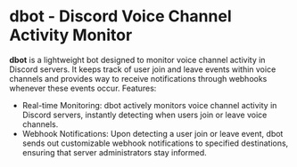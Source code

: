 # dbot - Discord Voice Channel Activity Monitor

**dbot** is a lightweight bot designed to monitor voice channel activity in Discord servers. It keeps track of user join
and leave events within voice channels and provides way to receive notifications through webhooks whenever
these events occur.
Features:

- Real-time Monitoring: dbot actively monitors voice channel activity in Discord servers, instantly detecting when users
  join or leave voice channels.
- Webhook Notifications: Upon detecting a user join or leave event, dbot sends out customizable webhook notifications to
  specified destinations, ensuring that server administrators stay informed.
